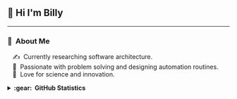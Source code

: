 ## 👋 Hi I'm Billy
---
### :space_invader: &nbsp;About Me

&nbsp;&nbsp;&nbsp;:writing_hand: &nbsp;Currently researching software architecture.\
&nbsp;&nbsp;&nbsp;:heartbeat: &nbsp;Passionate with problem solving and designing automation routines.\
&nbsp;&nbsp;&nbsp;:seedling: &nbsp;Love for science and innovation.

<details>
  <summary><b>:gear: &nbsp;GitHub Statistics</b></summary>
  <br/>
    <p align="center">
        <img height="137px" src="https://github-readme-streak-stats.herokuapp.com/?user=aphexlog&hide_border=true&theme=nightowl" />
    </p>
    <p align="center">
        <img height="137px" src="https://github-readme-stats.vercel.app/api?username=aphexlog&hide_title=true&hide_border=true&show_icons=true&include_all_commits=true&count_private=true&line_height=21&theme=nightowl" /> <img height="137px" src="https://github-readme-stats.vercel.app/api/top-langs/?username=aphexlog&hide=html&hide_title=true&hide_border=true&layout=compact&langs_count=8&theme=nightowl" />
    </p>
</details>